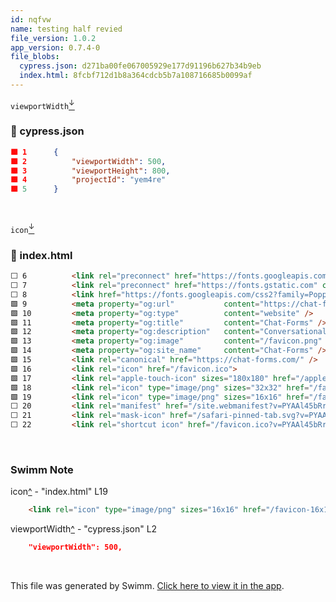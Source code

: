 ```yaml
---
id: nqfvw
name: testing half revied
file_version: 1.0.2
app_version: 0.7.4-0
file_blobs:
  cypress.json: d271ba00fe067005929e177d91196b627b34b9eb
  index.html: 8fcbf712d1b8a364cdcb5b7a108716685b0099af
---
```


`viewportWidth`[<sup id="2putJ4">↓</sup>](#f-2putJ4)
<!-- NOTE-swimm-snippet: the lines below link your snippet to Swimm -->
### 📄 cypress.json
```json
🟩 1      {
🟩 2          "viewportWidth": 500,
🟩 3          "viewportHeight": 800,
🟩 4          "projectId": "yem4re"
🟩 5      }
```

<br/>

`icon`[<sup id="2pG54O">↓</sup>](#f-2pG54O)
<!-- NOTE-swimm-snippet: the lines below link your snippet to Swimm -->
### 📄 index.html
```html
⬜ 6          <link rel="preconnect" href="https://fonts.googleapis.com">
⬜ 7          <link rel="preconnect" href="https://fonts.gstatic.com" crossorigin>
⬜ 8          <link href="https://fonts.googleapis.com/css2?family=Poppins:wght@100;200;300;400;500;600;700;800&display=swap" rel="stylesheet">    <meta name="description" content="Conversational Forms" />
🟩 9          <meta property="og:url"           content="https://chat-forms.com/" />
🟩 10         <meta property="og:type"          content="website" />
🟩 11         <meta property="og:title"         content="Chat-Forms" />
🟩 12         <meta property="og:description"   content="Conversational Forms" />
🟩 13         <meta property="og:image"         content="/favicon.png" />
🟩 14         <meta property="og:site_name"     content="Chat-Forms" />
🟩 15         <link rel="canonical" href="https://chat-forms.com/" />
🟩 16         <link rel="icon" href="/favicon.ico">
🟩 17         <link rel="apple-touch-icon" sizes="180x180" href="/apple-touch-icon.png?v=PYAAl45bRr">
🟩 18         <link rel="icon" type="image/png" sizes="32x32" href="/favicon-32x32.png?v=PYAAl45bRr">
🟩 19         <link rel="icon" type="image/png" sizes="16x16" href="/favicon-16x16.png?v=PYAAl45bRr">
⬜ 20         <link rel="manifest" href="/site.webmanifest?v=PYAAl45bRr">
⬜ 21         <link rel="mask-icon" href="/safari-pinned-tab.svg?v=PYAAl45bRr" color="#5bbad5">
⬜ 22         <link rel="shortcut icon" href="/favicon.ico?v=PYAAl45bRr" type="image/x-icon">
```

<br/>

<!-- THIS IS AN AUTOGENERATED SECTION. DO NOT EDIT THIS SECTION DIRECTLY -->
### Swimm Note

<span id="f-2pG54O">icon</span>[^](#2pG54O) - "index.html" L19
```html
    <link rel="icon" type="image/png" sizes="16x16" href="/favicon-16x16.png?v=PYAAl45bRr">
```

<span id="f-2putJ4">viewportWidth</span>[^](#2putJ4) - "cypress.json" L2
```json
    "viewportWidth": 500,
```

<br/>

This file was generated by Swimm. [Click here to view it in the app](https://swimm-web-app.web.app/repos/Z2l0aHViJTNBJTNBdGVzdC1wcm9qZWN0LXJlbmFtZWQlM0ElM0FuYWRhdi1zd2ltbQ==/docs/nqfvw).